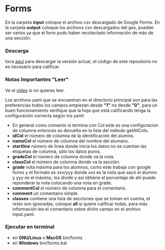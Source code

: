 # Forms
En la carpeta **input** coloque el archivo csv descargado de Google Forms.
En la carpeta **output** coloque los archivos csv descargados del ges, pueden ser varios ya que el form pudo haber recolectado información de más de una sección.

### Descarga
toca [aquí](https://benyamingaleano.github.io/files/forms.zip) para descargar la versión actual, el código de este repositorio no es necesario para calificar.

### Notas Importantes "Leer"
Ve el [video](https://drive.google.com/file/d/1fRRwLKIDQzzHfz8ApVW54PiKTGk653yD/view?usp=sharing) si no quieres leer.

Los archivos yaml que se encuentran en el directorio principal son para las preferencias todos los campos empiezan desde **"1"** no desde **"0"**, para un buen funcionamiento verifique que la hoja que está calificando tenga la configuración correcta según los yaml:

- En general como convenio si termina con Col este es una configuracion de columna entonces es devuelta en la lista del método getAllCols.
- **idCol** el número de columna de la identificación del alumno.
- **nameCol** el número de columna del nombre del alumano.
- **startline** número de linea donde inicia los datos no se cuentan las etiquetas de columna, sólo los datos puros.
- **gradeCol** el número de columna donde va la nota.
- **classCol** el número de columna donde va la sección.
- **grade** nota máxima para los alumnos, como este trabaja con google forms y el formato es xxx/yyy donde xxx es la nota que sacó el alumno y yyy es el máximo, los divide y así obtiene el porcentaje de ahí puede reponderar la nota colocando una nota en grade.
- **commentCol** el número de columna para el comentario.
- **comment** un comentario simple.
- **classes** contiene una lista de secciones que se toman en cuenta, el resto son ignoradas, coloque **all** si quiere calificar todas, para más información lea el comentario sobre dicho campo en el archivo input.yaml.

### Ejecutar en terminal
- en **GNU/Linux** o **MacOS** bin/forms
- en **Windows** bin/forms.bat
